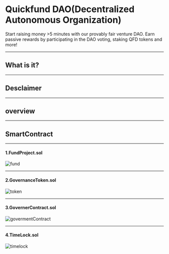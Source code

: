 # Quickfund DAO(Decentralized Autonomous Organization)

Start raising money >5 minutes with our provably fair venture DAO. Earn passive rewards by participating in the DAO voting, staking QFD tokens and more!

--------------------------
## What is it?


--------------------------
## Desclaimer



-------------------------
## overview


-------------------------

## SmartContract

----------
#### 1.FundProject.sol
![fund](https://user-images.githubusercontent.com/82324643/202600396-1c242463-61f9-4be4-b962-26653a183e62.svg)




-----------

#### 2.GovernanceToken.sol




![token](https://user-images.githubusercontent.com/82324643/197370082-31213bac-5a68-4b76-93fd-930d10130af4.svg)

--------------

#### 3.GovernerContract.sol


![govermentContract](https://user-images.githubusercontent.com/82324643/197370115-f623112f-ab0a-4f42-bfe9-814cfb0fc5f6.svg)

-----------

#### 4.TimeLock.sol

![timelock](https://user-images.githubusercontent.com/82324643/197370137-bdd2217f-f491-4feb-8719-3abc8d4d2b93.svg)













